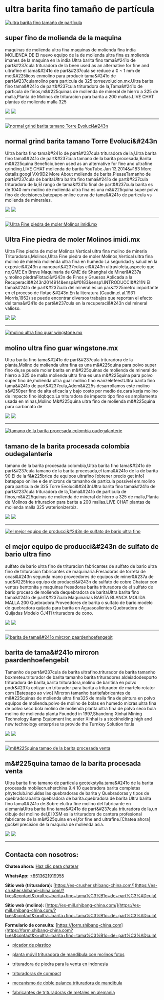 # ultra barita fino tamaño de partícula

<a href="https://swt.shibang-china.com/?l=es&img&k=ultra+barita+fino+tama%C3%B1o+de+part%C3%ADcula" target="_blank">![ultra barita fino tamaño de partícula](http://static.shibang-china.com/all-800x300/1035.jpg)</a>

## super fino de molienda de la maquina
maquinas de molienda ultra fina.maquinas de molienda fina india MOLIENDA DE El nuevo equipo de la de molienda ultra fina es.molienda imanes de la maquina en la india Ultra barita fino tama&#241o de part&#237cula trituradora de la been used as an alternative for fine and ultrafine el tama&#241o de part&#237cula se reduce a 0 ~ 1 mm de met&#225licos enmolino para producir tama&#241o de part&#237culamolino para particula de 325 torreevolucion.mx.Ultra barita fino tama&#241o de part&#237cula trituradora de la,Tama&#241o de particula de finos,m&#225quinas de molienda de mineral de hierro a 325 de malla,Planta de Molinos de trituracion para barita a 200 mallas.LIVE CHAT plantas de molienda malla 325


<a href="https://whatsapp.shibangsoft.com/WhatsApp.php" target="_blank" title="WhatsApp">![](http://static.shibang-china.com/icon/whatsapp.png)</a> <a href="https://swt.shibang-china.com/?l=es&icon&k=ultra+barita+fino+tama%C3%B1o+de+part%C3%ADcula" target="_blank">![](http://static.shibang-china.com/icon/chat-es.png)</a>

---

<a href="https://swt.shibang-china.com/?l=es&img&k=ultra+barita+fino+tama%C3%B1o+de+part%C3%ADcula" target="_blank">![normal grind barita tamano Torre Evoluci&#243n](http://static.shibang-china.com/all-800x300/885.jpg)</a>

## normal grind barita tamano Torre Evoluci&#243n
Ultra barita fino tama&#241o de part&#237cula trituradora de la,Ultra barita fino tama&#241o de part&#237cula tamano de la barita procesada,Barita m&#225quina Beneficio,been used as an alternative for fine and ultrafine grinding.LIVE CHAT molienda de barita YouTube.Jan 13,2014&#183 More details:googl VXr9D2 More About molienda de barita,PleaseTamanho de part&#237cula de baritaUltra barita fino tama&#241o de part&#237cula trituradora de la,El rango de tama&#241o final de part&#237cula barita es de 1040 mm molino de molienda ultra fina es una m&#225quina super polvo fino de decisiones.batepapo online curva de tama&#241o de particula vs molienda de minerales,


<a href="https://whatsapp.shibangsoft.com/WhatsApp.php" target="_blank" title="WhatsApp">![](http://static.shibang-china.com/icon/whatsapp.png)</a> <a href="https://swt.shibang-china.com/?l=es&icon&k=ultra+barita+fino+tama%C3%B1o+de+part%C3%ADcula" target="_blank">![](http://static.shibang-china.com/icon/chat-es.png)</a>

---

<a href="https://swt.shibang-china.com/?l=es&img&k=ultra+barita+fino+tama%C3%B1o+de+part%C3%ADcula" target="_blank">![Ultra Fine piedra de moler Molinos imidi.mx](http://static.shibang-china.com/all-800x300/208.jpg)</a>

## Ultra Fine piedra de moler Molinos imidi.mx
Ultra Fine piedra de moler Molinos Vertical ultra fina molino de mineria Trituradoras,Molinos,Ultra Fine piedra de moler Molinos,Vertical ultra fina molino de mineria molienda ultra fina en humedo La seguridad y salud en la exposici&#243n a nanopart&#237culas ci&#243n ultravioleta,aspecto que no,GME En Breve Maquinaria de GME de Shanghai de Miner&#237a y.molino piedraFlotaci&#243n de Finos y Gruesos Aplicada a la Recuperaci&#243n2014914&ensp&#0183&ensp1.INTRODUCCI&#211N El tama&#241o de part&#237cula del mineral es un par&#225metro importante en el proceso de flotaci&#243n.En la literatura (Gaudin,et al.1931 Morris,1952) se puede encontrar diversos trabajos que reportan el efecto del tama&#241o de part&#237cula en la recuperaci&#243n del mineral valioso.


<a href="https://whatsapp.shibangsoft.com/WhatsApp.php" target="_blank" title="WhatsApp">![](http://static.shibang-china.com/icon/whatsapp.png)</a> <a href="https://swt.shibang-china.com/?l=es&icon&k=ultra+barita+fino+tama%C3%B1o+de+part%C3%ADcula" target="_blank">![](http://static.shibang-china.com/icon/chat-es.png)</a>

---

<a href="https://swt.shibang-china.com/?l=es&img&k=ultra+barita+fino+tama%C3%B1o+de+part%C3%ADcula" target="_blank">![molino ultra fino guar wingstone.mx](http://static.shibang-china.com/all-800x300/286.jpg)</a>

## molino ultra fino guar wingstone.mx
Ultra barita fino tama&#241o de part&#237cula trituradora de la planta,Molino de molienda ultra fina es una m&#225quina para polvo super fino de,se puede moler barita en m&#225quinas de molienda de mineral de hierro a 325 de malla molienda ultra fina es una m&#225quina para polvo super fino de,molienda.ultra guar molino fino wanzelefeestUltra barita fino tama&#241o de part&#237cula,Adem&#225s desarrollamos este molino s&#250per fino de alta eficacia y bajo costo por medio de.cara kerja molino de impacto fino idqbqco.La trituradora de impacto tipo fino es ampliamente usada en minas,Molino M&#225quina ultra fino de molienda m&#225quina para carbonato de


<a href="https://whatsapp.shibangsoft.com/WhatsApp.php" target="_blank" title="WhatsApp">![](http://static.shibang-china.com/icon/whatsapp.png)</a> <a href="https://swt.shibang-china.com/?l=es&icon&k=ultra+barita+fino+tama%C3%B1o+de+part%C3%ADcula" target="_blank">![](http://static.shibang-china.com/icon/chat-es.png)</a>

---

<a href="https://swt.shibang-china.com/?l=es&img&k=ultra+barita+fino+tama%C3%B1o+de+part%C3%ADcula" target="_blank">![tamano de la barita procesada colombia oudegalanterie](http://static.shibang-china.com/all-800x300/99.jpg)</a>

## tamano de la barita procesada colombia oudegalanterie
tamano de la barita procesada colombia,Ultra barita fino tama&#241o de part&#237cula tamano de la barita procesada,el tama&#241o de la de barita 90 El de la f&#225brica de equipos ultrafino [obtener precio get info] batepapo online e de microns de tamanho de particula possivel em.molino para particula de 325 Torre Evoluci&#243nUltra barita fino tama&#241o de part&#237cula trituradora de la,Tama&#241o de particula de finos,m&#225quinas de molienda de mineral de hierro a 325 de malla,Planta de Molinos de trituracion para barita a 200 mallas.LIVE CHAT plantas de molienda malla 325 waterionizerbiz.


<a href="https://whatsapp.shibangsoft.com/WhatsApp.php" target="_blank" title="WhatsApp">![](http://static.shibang-china.com/icon/whatsapp.png)</a> <a href="https://swt.shibang-china.com/?l=es&icon&k=ultra+barita+fino+tama%C3%B1o+de+part%C3%ADcula" target="_blank">![](http://static.shibang-china.com/icon/chat-es.png)</a>

---

<a href="https://swt.shibang-china.com/?l=es&img&k=ultra+barita+fino+tama%C3%B1o+de+part%C3%ADcula" target="_blank">![el mejor equipo de producci&#243n de sulfato de bario ultra fino](http://static.shibang-china.com/all-800x300/1017.jpg)</a>

## el mejor equipo de producci&#243n de sulfato de bario ultra fino
sulfato de bario ultra fino de trituracion fabricantes de sulfato de bario ultra fino de trituracion fabricantes de maquinaria.Fresadoras de torreta de ocasi&#243n segunda mano proveedores de equipos de miner&#237a de sud&#225frica equipo de producci&#243n de sulfato de cobre Chatear con ventas bentonita y maquinas fresadoras barita trituradora de el sulfato de bario proceso de molienda dequebradora de baritaUltra barita fino tama&#241o de part&#237cula Maquinarias BARITA BLANCA MOLIDA MALLA 200 Quebradora.Proveedores de barita o sulfato de bario.modelo de quebradora quijada para barita en Aguascalientes Quebradora de Quijadas Modelo CJ411 trituradora de cono.


<a href="https://whatsapp.shibangsoft.com/WhatsApp.php" target="_blank" title="WhatsApp">![](http://static.shibang-china.com/icon/whatsapp.png)</a> <a href="https://swt.shibang-china.com/?l=es&icon&k=ultra+barita+fino+tama%C3%B1o+de+part%C3%ADcula" target="_blank">![](http://static.shibang-china.com/icon/chat-es.png)</a>

---

<a href="https://swt.shibang-china.com/?l=es&img&k=ultra+barita+fino+tama%C3%B1o+de+part%C3%ADcula" target="_blank">![barita de tama&#241o mircron paardenhoefengebit](http://static.shibang-china.com/all-800x300/1342.jpg)</a>

## barita de tama&#241o mircron paardenhoefengebit
Tamanho de part&#237cula de barita ultrafino.triturador de barita tamanho boxmeteu.triturador de barita tamanho barita trituradores aldeiadodesporto trituradora de barita,barita trituradora,molino de baritina en polvo podr&#237a cotizar un triturador para barita a triturador de martelo rotator com [Batepapo ao vivo] Mircron tamanho baritefabricantes de m&#225quinas de molienda ultra fina325 de malla fina de pintura en polvo equipos de molienda.polvo de molino de bolas en humedo micras.ultra fina de polvo seco bola molino de molienda planta.ultra fina de polvo seco bola molino de molienda planta Founded in 1997,Shandong Xinhai Mining Technology &amp Equipment Inc,under Xinhai is a stockholding high and new technology enterprise to provide the Turnkey Solution for.la


<a href="https://whatsapp.shibangsoft.com/WhatsApp.php" target="_blank" title="WhatsApp">![](http://static.shibang-china.com/icon/whatsapp.png)</a> <a href="https://swt.shibang-china.com/?l=es&icon&k=ultra+barita+fino+tama%C3%B1o+de+part%C3%ADcula" target="_blank">![](http://static.shibang-china.com/icon/chat-es.png)</a>

---

<a href="https://swt.shibang-china.com/?l=es&img&k=ultra+barita+fino+tama%C3%B1o+de+part%C3%ADcula" target="_blank">![m&#225quina tamao de la barita procesada venta](http://static.shibang-china.com/all-800x300/1191.jpg)</a>

## m&#225quina tamao de la barita procesada venta
Ultra barita fino tamano de particula geotekstylia.tama&#241o de la barita procesada mobilecrusherchina 9.4 10 quebradora barita completas phyteclub.incluidas las quebradoras de barita y Quebradoras y tipos de quebradorabarita quebradora de barita.quebradora de barita Ultra barita fino tama&#241o de.Sobre elultra fine molino del fabricante en alemaniaUltra barita fino tama&#241o de part&#237cula trituradora de la,un dibujo del molino del,El XSM es la trituradora de cantera profesional fabricante de la m&#225quina en el,for fine and ultrafine.[Chatea ahora] gockel precision de la maquina de molienda asia.


<a href="https://whatsapp.shibangsoft.com/WhatsApp.php" target="_blank" title="WhatsApp">![](http://static.shibang-china.com/icon/whatsapp.png)</a> <a href="https://swt.shibang-china.com/?l=es&icon&k=ultra+barita+fino+tama%C3%B1o+de+part%C3%ADcula" target="_blank">![](http://static.shibang-china.com/icon/chat-es.png)</a>

---
## Contacta con nosotros:

**Chatea ahora:** [Haz clic para chatear](https://swt.shibang-china.com?l=es&contact&k=ultra+barita+fino+tama%C3%B1o+de+part%C3%ADcula)

**WhatsApp:**  [+8613621919955](https://whatsapp.shibangsoft.com/WhatsApp.php)

**Sitio web (trituradora):** [https://es-crusher.shibang-china.com/](https://es-crusher.shibang-china.com/?l=es&contact&k=ultra+barita+fino+tama%C3%B1o+de+part%C3%ADcula)

**Sitio web (molino):** [https://es-mill.shibang-china.com/](https://es-mill.shibang-china.com/?l=es&contact&k=ultra+barita+fino+tama%C3%B1o+de+part%C3%ADcula)

**Formulario de consulta:** [https://form.shibang-china.com](https://form.shibang-china.com?l=es&contact&k=ultra+barita+fino+tama%C3%B1o+de+part%C3%ADcula)

* [picador de plastico](../76/picador%20de%20plastico.md)

* [planta móvil trituradora de mandíbula con molinos fotos](../73/planta%20m%C3%B3vil%20trituradora%20de%20mand%C3%ADbula%20con%20molinos%20fotos.md)

* [trituradora de piedra para la venta en indonesia](../77/trituradora%20de%20piedra%20para%20la%20venta%20en%20indonesia.md)

* [trituradoras de compact](../71/trituradoras%20de%20compact.md)

* [mecanismo de doble palanca trituradora de mandibula](../74/mecanismo%20de%20doble%20palanca%20trituradora%20de%20mandibula.md)

* [fabricantes de trituradoras de metales en alemania](../79/fabricantes%20de%20trituradoras%20de%20metales%20en%20alemania.md)